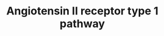 ---
annotations:
- id: CL:0002553
  parent: animal cell
  type: Cell Type Ontology
  value: fibroblast of lung
- id: CL:0000066
  parent: animal cell
  type: Cell Type Ontology
  value: epithelial cell
- id: PW:0000244
  parent: regulatory pathway
  type: Pathway Ontology
  value: angiotensin II signaling pathway
- id: CL:0000192
  parent: native cell
  type: Cell Type Ontology
  value: smooth muscle cell
- id: CL:0000359
  parent: native cell
  type: Cell Type Ontology
  value: vascular associated smooth muscle cell
- id: PW:0000003
  parent: signaling pathway
  type: Pathway Ontology
  value: signaling pathway
authors:
- Marvin M2
- Khanspers
- RaatsS
- Eweitz
- Egonw
- AlexanderPico
citedin: ''
communities: []
description: angiotensin test
last-edited: 2024-02-15
ndex: f5be5a90-5c73-11ec-b3be-0ac135e8bacf
organisms:
- Homo sapiens
redirect_from:
- /index.php/Pathway:WP5036
- /instance/WP5036
- /instance/WP5036_r128585
revision: r128585
schema-jsonld:
- '@context': https://schema.org/
  '@id': https://wikipathways.github.io/pathways/WP5036.html
  '@type': Dataset
  creator:
    '@type': Organization
    name: WikiPathways
  description: angiotensin test
  keywords:
  - ACE2
  - ACTA2
  - AGTR1
  - ANG 1-7
  - Angiotensinogen
  - COL1A1
  - COL1A2
  - CTGF
  - F12
  - HIF1A
  - IL11
  - IL11RA
  - IL6ST
  - JUND
  - MAPK1
  - MAS1
  - MKK
  - NOX4
  - PDGFD
  - PTPN11
  - RACK1
  - RAF
  - Ras
  - SMAD3
  - SMAD4
  - SP1
  - TGFB1
  - TGFBR1
  - TGFBR2
  - angiotensin II
  license: CC0
  name: Angiotensin II receptor type 1 pathway
seo: CreativeWork
title: Angiotensin II receptor type 1 pathway
wpid: WP5036
---